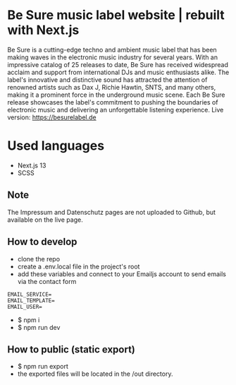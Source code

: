 # Be Sure music label website | rebuilt with Next.js
Be Sure is a cutting-edge techno and ambient music label that has been making waves in the electronic music industry for several years. With an impressive catalog of 25 releases to date, Be Sure has received widespread acclaim and support from international DJs and music enthusiasts alike. The label's innovative and distinctive sound has attracted the attention of renowned artists such as Dax J, Richie Hawtin, SNTS, and many others, making it a prominent force in the underground music scene. Each Be Sure release showcases the label's commitment to pushing the boundaries of electronic music and delivering an unforgettable listening experience.
Live version: https://besurelabel.de
# Used languages
- Next.js 13
- SCSS
## Note
The Impressum and Datenschutz pages are not uploaded to Github, but available on the live page.

## How to develop
- clone the repo
- create a .env.local file in the project's root
- add these variables and connect to your Emailjs account to send emails via the contact form
```
EMAIL_SERVICE=
EMAIL_TEMPLATE=
EMAIL_USER=
```
- $ npm i
- $ npm run dev

## How to public (static export)
- $ npm run export
- the exported files will be located in the /out directory.